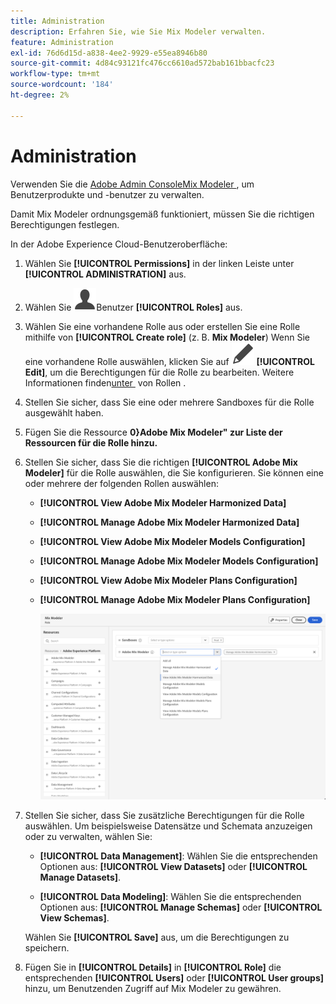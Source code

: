 ```yaml
---
title: Administration
description: Erfahren Sie, wie Sie Mix Modeler verwalten.
feature: Administration
exl-id: 76d6d15d-a838-4ee2-9929-e55ea8946b80
source-git-commit: 4d84c93121fc476cc6610ad572bab161bbacfc23
workflow-type: tm+mt
source-wordcount: '184'
ht-degree: 2%

---
```


# Administration

Verwenden Sie die [Adobe Admin ConsoleMix Modeler &#x200B;](https://helpx.adobe.com/de/enterprise/using/admin-console.html), um Benutzerprodukte und -benutzer zu verwalten.

Damit Mix Modeler ordnungsgemäß funktioniert, müssen Sie die richtigen Berechtigungen festlegen.

In der Adobe Experience Cloud-Benutzeroberfläche:

1. Wählen Sie **[!UICONTROL Permissions]** in der linken Leiste unter **[!UICONTROL ADMINISTRATION]** aus.

1. Wählen Sie ![&#x200B; linken Bedienfeld &#x200B;](/help/assets/icons/User.svg)Benutzer **[!UICONTROL Roles]** aus.

1. Wählen Sie eine vorhandene Rolle aus oder erstellen Sie eine Rolle mithilfe von **[!UICONTROL Create role]** (z. B. **Mix Modeler**) Wenn Sie eine vorhandene Rolle auswählen, klicken Sie auf ![Bearbeiten](/help/assets/icons/Edit.svg) **[!UICONTROL Edit]**, um die Berechtigungen für die Rolle zu bearbeiten. Weitere Informationen finden [&#x200B; unter &#x200B;](https://helpx.adobe.com/de/enterprise/using/admin-console.html) von Rollen .

1. Stellen Sie sicher, dass Sie eine oder mehrere Sandboxes für die Rolle ausgewählt haben.

1. Fügen Sie die Ressource **0&rbrace;Adobe Mix Modeler&quot; zur Liste der Ressourcen für die Rolle hinzu.**

1. Stellen Sie sicher, dass Sie die richtigen **[!UICONTROL Adobe Mix Modeler]** für die Rolle auswählen, die Sie konfigurieren. Sie können eine oder mehrere der folgenden Rollen auswählen:

   - **[!UICONTROL View Adobe Mix Modeler Harmonized Data]**
   - **[!UICONTROL Manage Adobe Mix Modeler Harmonized Data]**
   - **[!UICONTROL View Adobe Mix Modeler Models Configuration]**
   - **[!UICONTROL Manage Adobe Mix Modeler Models Configuration]**
   - **[!UICONTROL View Adobe Mix Modeler Plans Configuration]**
   - **[!UICONTROL Manage Adobe Mix Modeler Plans Configuration]**

     ![Mix Modeler-RBAC](/help/assets/mix-modeler-rbac.png)


1. Stellen Sie sicher, dass Sie zusätzliche Berechtigungen für die Rolle auswählen. Um beispielsweise Datensätze und Schemata anzuzeigen oder zu verwalten, wählen Sie:

   - **[!UICONTROL Data Management]**: Wählen Sie die entsprechenden Optionen aus: **[!UICONTROL View Datasets]** oder **[!UICONTROL Manage Datasets]**.

   - **[!UICONTROL Data Modeling]**: Wählen Sie die entsprechenden Optionen aus: **[!UICONTROL Manage Schemas]** oder **[!UICONTROL View Schemas]**.

   <!--
    * **[!UICONTROL Data Governance]**: ensure you select **[!UICONTROL View User Activity Log]** and **[!UICONTROL View Data Usage Policies]**.
    -->

   <!--![Permissions](assets/permissions-including-privacy.png)-->

   Wählen Sie **[!UICONTROL Save]** aus, um die Berechtigungen zu speichern.

1. Fügen Sie in **[!UICONTROL Details]** in **[!UICONTROL Role]** die entsprechenden **[!UICONTROL Users]** oder **[!UICONTROL User groups]** hinzu, um Benutzenden Zugriff auf Mix Modeler zu gewähren.
